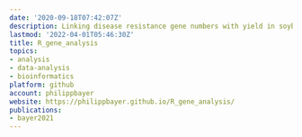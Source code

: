 ```yaml
---
date: '2020-09-18T07:42:07Z'
description: Linking disease resistance gene numbers with yield in soybean
lastmod: '2022-04-01T05:46:30Z'
title: R_gene_analysis
topics:
- analysis
- data-analysis
- bioinformatics
platform: github
account: philippbayer
website: https://philippbayer.github.io/R_gene_analysis/
publications:
- bayer2021
---
```


